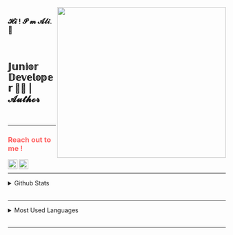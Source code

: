 <img src="https://media4.giphy.com/media/SWoSkN6DxTszqIKEqv/giphy.gif?cid=ecf05e470nqtw5vvjawizca07owxkjyb2k8bgrsl271ilz6b&rid=giphy.gif&ct=g" align="right" width="390" height="350">

### 𝓗𝓲 ! 𝓘'𝓶 𝓐𝓵𝓲. :raised_hands:
<br>

## 𝕁𝕦𝕟𝕚𝕠𝕣 𝔻𝕖𝕧𝕖𝕝𝕠𝕡𝕖𝕣 🧙‍♂️ | 𝓐𝓾𝓽𝓱𝓸𝓻

<br>
<hr>

### <font color="FF6363"> Reach out to me ! </font>


[<img width="22" src="https://unpkg.com/simple-icons@v4/
icons/twitter.svg" align="left" />][twitter]
[<img width="22" src="https://unpkg.com/simple-icons@v4/
icons/linkedin.svg" align="left" />][linkedin]




[twitter]: https://twitter.com/alikarabyk2 
[linkedin]: https://www.linkedin.com/in/ali-karab%C4%B1y%C4%B1k-8b2414224/




<br>
<hr>


<details>
<summary>Github Stats</summary>
<img src="https://github-readme-stats.vercel.app/api?
username=alikarabyk" >
</details>


<br>
<hr>

<details>
<summary>Most Used Languages</summary>
<img src="https://github-readme-stats.vercel.app/api/top-langs/?username=alikarabyk&layout=compact
" >
</details>

<br>
<hr>

